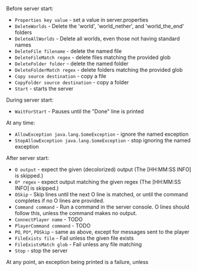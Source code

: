 Before server start:

 - `Properties key value` - set a value in server.properties
 - `DeleteWorlds` - Delete the 'world', 'world\_nether', and 'world\_the\_end' folders
 - `DeleteAllWorlds` - Delete all worlds, even those not having standard names
 - `DeleteFile filename` - delete the named file
 - `DeleteFileMatch regex` - delete files matching the provided glob 
 - `DeleteFolder folder` - delete the named folder
 - `DeleteFolderMatch regex` - delete folders matching the provided glob
 - `Copy source destination` - copy a file
 - `CopyFolder source destination` - copy a folder
 - `Start` - starts the server

During server start:

 - `WaitForStart` - Pauses until the "Done" line is printed

At any time:
 - `AllowException java.lang.SomeException` - ignore the named exception
 - `StopAllowException java.lang.SomeException` - stop ignoring the named exception

After server start:
 - `O output` - expect the given (decolorized) output (The [HH:MM:SS INFO] is skipped.)
 - `O* regex` - expect output matching the given regex (The [HH:MM:SS INFO] is skipped.)
 - `OSkip` - Skip lines until the next O line is matched, or until the command completes if no O lines are provided.
 - `Command command` - Run a command in the server console. O lines should follow this, unless the command makes no output.
 - `ConnectPlayer name` - TODO
 - `PlayerCommand command` - TODO
 - `PO`, `PO*`, `POSkip` - same as above, except for messages sent to the player
 - `FileExists file` - Fail unless the given file exists
 - `FileExistsMatch glob` - Fail unless any file matching
 - `Stop` - stop the server

At any point, an exception being printed is a failure, unless 
